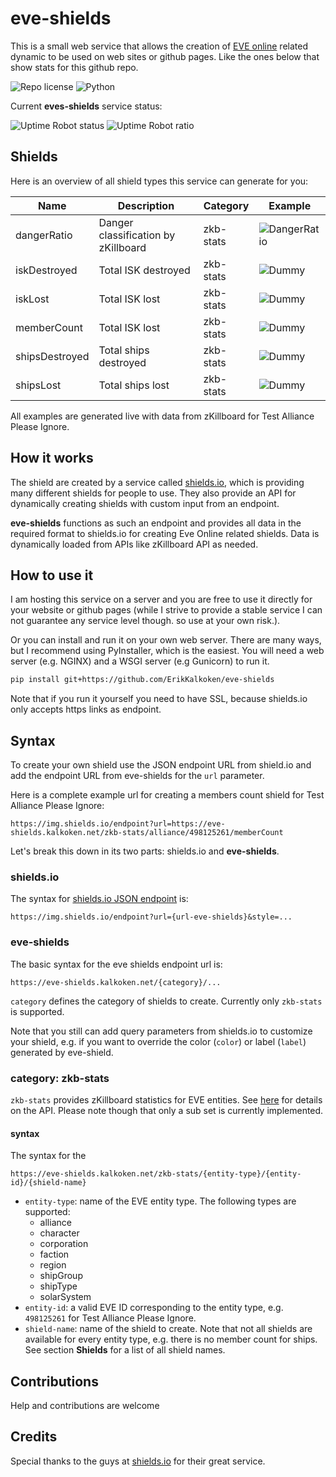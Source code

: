 # eve-shields

This is a small web service that allows the creation of [EVE online](https://en.wikipedia.org/wiki/Eve_Online) related dynamic to be used on web sites or github pages. Like the ones below that show stats for this github repo.

![Repo license](https://img.shields.io/github/license/ErikKalkoken/eve-shields) ![Python](https://img.shields.io/badge/python-3.5-blue)

Current **eves-shields** service status:

![Uptime Robot status](https://img.shields.io/uptimerobot/status/m783377950-d030d9c007b33bdb219ac4e5) 
![Uptime Robot ratio](https://img.shields.io/uptimerobot/ratio/m783377950-d030d9c007b33bdb219ac4e5)

## Shields

Here is an overview of all shield types this service can generate for you:

Name | Description | Category | Example
--- | --- | --- | ---
dangerRatio | Danger classification by zKillboard | zkb-stats | ![DangerRatio](https://img.shields.io/endpoint?url=https://eve-shields.kalkoken.net/zkb-stats/alliance/498125261/dangerRatio)
iskDestroyed | Total ISK destroyed | zkb-stats | ![Dummy](https://img.shields.io/endpoint?url=https://eve-shields.kalkoken.net/zkb-stats/alliance/498125261/iskDestroyed)
iskLost | Total ISK lost | zkb-stats | ![Dummy](https://img.shields.io/endpoint?url=https://eve-shields.kalkoken.net/zkb-stats/alliance/498125261/iskLost)
memberCount | Total ISK lost | zkb-stats| ![Dummy](https://img.shields.io/endpoint?url=https://eve-shields.kalkoken.net/zkb-stats/alliance/498125261/memberCount)
shipsDestroyed | Total ships destroyed | zkb-stats | ![Dummy](https://img.shields.io/endpoint?url=https://eve-shields.kalkoken.net/zkb-stats/alliance/498125261/shipsDestroyed)
shipsLost | Total ships lost  | zkb-stats| ![Dummy](https://img.shields.io/endpoint?url=https://eve-shields.kalkoken.net/zkb-stats/alliance/498125261/shipsLost)

All examples are generated live with data from zKillboard for Test Alliance Please Ignore.

## How it works

The shield are created by a service called [shields.io](shields.io), which is providing many different shields for people to use. They also provide an API for dynamically creating shields with custom input from an endpoint.

**eve-shields** functions as such an endpoint and provides all data in the required format to shields.io for creating Eve Online related shields. Data is dynamically loaded from APIs like zKillboard API as needed.

## How to use it

I am hosting this service on a server and you are free to use it directly for your website or github pages (while I strive to provide a stable service I can not guarantee any service level though. so use at your own risk.).

Or you can install and run it on your own web server. There are many ways, but I recommend using PyInstaller, which is the easiest. You will need a web server (e.g. NGINX) and a WSGI server (e.g Gunicorn) to run it.

```bash
pip install git+https://github.com/ErikKalkoken/eve-shields
```

Note that if you run it yourself you need to have SSL, because shields.io only accepts https links as endpoint.

## Syntax

To create your own shield use the JSON endpoint URL from shield.io and add the endpoint URL from eve-shields for the `url` parameter.

Here is a complete example url for creating a members count shield for Test Alliance Please Ignore:

```plain
https://img.shields.io/endpoint?url=https://eve-shields.kalkoken.net/zkb-stats/alliance/498125261/memberCount
```

Let's break this down in its two parts: shields.io and **eve-shields**.

### shields.io

The syntax for [shields.io JSON endpoint](https://shields.io/endpoint) is:

```plain
https://img.shields.io/endpoint?url={url-eve-shields}&style=...
```

### eve-shields

The basic syntax for the  eve shields endpoint url is:

```plain
https://eve-shields.kalkoken.net/{category}/...
```

 `category` defines the category of shields to create. Currently only `zkb-stats` is supported.

Note that you still can add query parameters from shields.io to customize your shield, e.g. if you want to override the color (`color`) or label (`label`) generated by eve-shield.

### category: zkb-stats

`zkb-stats` provides zKillboard statistics for EVE entities.  See [here](https://github.com/zKillboard/zKillboard/wiki/API-(Statistics)) for details on the API. Please note though that only a sub set is currently implemented.

#### syntax

The syntax for the 

```plain
https://eve-shields.kalkoken.net/zkb-stats/{entity-type}/{entity-id}/{shield-name}
```

- `entity-type`: name of the EVE entity type. The following types are supported:
  - alliance
  - character
  - corporation  
  - faction
  - region
  - shipGroup
  - shipType  
  - solarSystem
- `entity-id`: a valid EVE ID corresponding to the entity type, e.g. `498125261` for Test Alliance Please Ignore.
- `shield-name`: name of the shield to create. Note that not all shields are available for every entity type, e.g. there is no member count for ships. See section **Shields** for a list of all shield names.

## Contributions

Help and contributions are welcome

## Credits

Special thanks to the guys at [shields.io](https://shields.io) for their great service.
